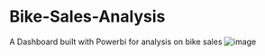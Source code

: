 # Bike-Sales-Analysis
A Dashboard built with Powerbi for analysis on bike sales
![image](https://github.com/iakwatia/Bike-Sales-Analysis/assets/160054139/ca8a2e41-3e4f-47ff-b36b-02926ea27e73)
